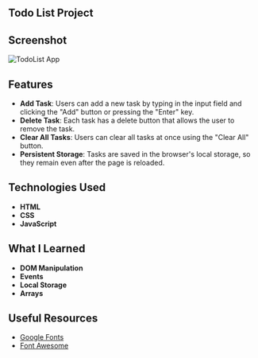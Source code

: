## Todo List Project

## Screenshot

![TodoList App](https://github.com/PaoloBaltazar/Todo-List-App/assets/113003835/1d0856bb-93ac-4330-a4a6-b85c2431aafa)

## Features

- **Add Task**: Users can add a new task by typing in the input field and clicking the "Add" button or pressing the "Enter" key.
- **Delete Task**: Each task has a delete button that allows the user to remove the task.
- **Clear All Tasks**: Users can clear all tasks at once using the "Clear All" button.
- **Persistent Storage**: Tasks are saved in the browser's local storage, so they remain even after the page is reloaded.

## Technologies Used

- **HTML**
- **CSS**
- **JavaScript**

## What I Learned

- **DOM Manipulation**
- **Events**
- **Local Storage**
- **Arrays**


## Useful Resources

- [Google Fonts](https://fonts.google.com/)
- [Font Awesome](https://fontawesome.com/)


